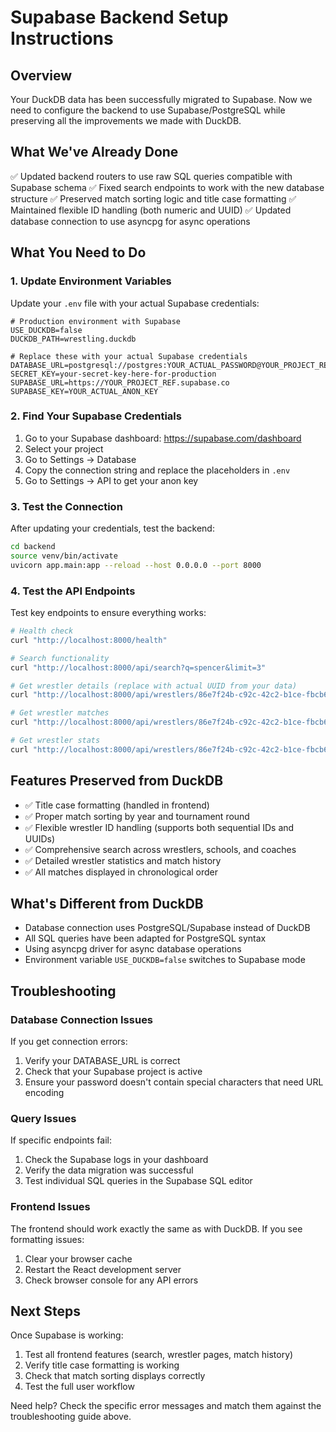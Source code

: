 # Supabase Backend Setup Instructions

## Overview
Your DuckDB data has been successfully migrated to Supabase. Now we need to configure the backend to use Supabase/PostgreSQL while preserving all the improvements we made with DuckDB.

## What We've Already Done
✅ Updated backend routers to use raw SQL queries compatible with Supabase schema
✅ Fixed search endpoints to work with the new database structure
✅ Preserved match sorting logic and title case formatting
✅ Maintained flexible ID handling (both numeric and UUID)
✅ Updated database connection to use asyncpg for async operations

## What You Need to Do

### 1. Update Environment Variables
Update your `.env` file with your actual Supabase credentials:

```env
# Production environment with Supabase
USE_DUCKDB=false
DUCKDB_PATH=wrestling.duckdb

# Replace these with your actual Supabase credentials
DATABASE_URL=postgresql://postgres:YOUR_ACTUAL_PASSWORD@YOUR_PROJECT_REF.supabase.co:5432/postgres
SECRET_KEY=your-secret-key-here-for-production
SUPABASE_URL=https://YOUR_PROJECT_REF.supabase.co
SUPABASE_KEY=YOUR_ACTUAL_ANON_KEY
```

### 2. Find Your Supabase Credentials
1. Go to your Supabase dashboard: https://supabase.com/dashboard
2. Select your project
3. Go to Settings → Database
4. Copy the connection string and replace the placeholders in `.env`
5. Go to Settings → API to get your anon key

### 3. Test the Connection
After updating your credentials, test the backend:

```bash
cd backend
source venv/bin/activate
uvicorn app.main:app --reload --host 0.0.0.0 --port 8000
```

### 4. Test the API Endpoints
Test key endpoints to ensure everything works:

```bash
# Health check
curl "http://localhost:8000/health"

# Search functionality
curl "http://localhost:8000/api/search?q=spencer&limit=3"

# Get wrestler details (replace with actual UUID from your data)
curl "http://localhost:8000/api/wrestlers/86e7f24b-c92c-42c2-b1ce-fbcb643536bc"

# Get wrestler matches
curl "http://localhost:8000/api/wrestlers/86e7f24b-c92c-42c2-b1ce-fbcb643536bc/matches"

# Get wrestler stats
curl "http://localhost:8000/api/wrestlers/86e7f24b-c92c-42c2-b1ce-fbcb643536bc/stats"
```

## Features Preserved from DuckDB
- ✅ Title case formatting (handled in frontend)
- ✅ Proper match sorting by year and tournament round
- ✅ Flexible wrestler ID handling (supports both sequential IDs and UUIDs)
- ✅ Comprehensive search across wrestlers, schools, and coaches
- ✅ Detailed wrestler statistics and match history
- ✅ All matches displayed in chronological order

## What's Different from DuckDB
- Database connection uses PostgreSQL/Supabase instead of DuckDB
- All SQL queries have been adapted for PostgreSQL syntax
- Using asyncpg driver for async database operations
- Environment variable `USE_DUCKDB=false` switches to Supabase mode

## Troubleshooting

### Database Connection Issues
If you get connection errors:
1. Verify your DATABASE_URL is correct
2. Check that your Supabase project is active
3. Ensure your password doesn't contain special characters that need URL encoding

### Query Issues
If specific endpoints fail:
1. Check the Supabase logs in your dashboard
2. Verify the data migration was successful
3. Test individual SQL queries in the Supabase SQL editor

### Frontend Issues
The frontend should work exactly the same as with DuckDB. If you see formatting issues:
1. Clear your browser cache
2. Restart the React development server
3. Check browser console for any API errors

## Next Steps
Once Supabase is working:
1. Test all frontend features (search, wrestler pages, match history)
2. Verify title case formatting is working
3. Check that match sorting displays correctly
4. Test the full user workflow

Need help? Check the specific error messages and match them against the troubleshooting guide above.
